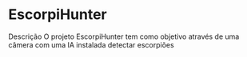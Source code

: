 # EscorpiHunter

Descrição
O projeto EscorpiHunter tem como objetivo através de uma câmera com uma IA instalada detectar escorpiões
